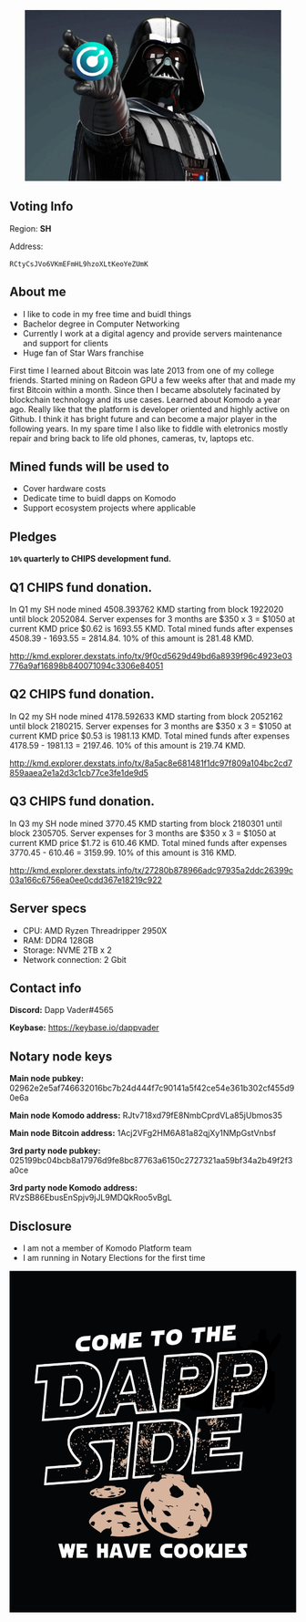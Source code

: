 <p align="center">
  <img height="300" src="./dapp_vader_kmd.png">
</p>

## Voting Info ##
Region: **SH**

Address:
```
RCtyCsJVo6VKmEFmHL9hzoXLtKeoYeZUmK
```

## About me ##
- I like to code in my free time and buidl things
- Bachelor degree in Computer Networking
- Currently I work at a digital agency and provide servers maintenance and support for clients
- Huge fan of Star Wars franchise

First time I learned about Bitcoin was late 2013 from one of my college friends. Started mining on Radeon GPU a few weeks after that and made my first Bitcoin within a month. Since then I became absolutely facinated by blockchain technology and its use cases. Learned about Komodo a year ago. Really like that the platform is developer oriented and highly active on Github. I think it has bright future and can become a major player in the following years. In my spare time I also like to fiddle with eletronics mostly repair and bring back to life old phones, cameras, tv, laptops etc.

## Mined funds will be used to ##
- Cover hardware costs
- Dedicate time to buidl dapps on Komodo
- Support ecosystem projects where applicable

## Pledges ##

**`10%` quarterly to CHIPS development fund.**

## Q1 CHIPS fund donation. ##

In Q1 my SH node mined 4508.393762 KMD starting from block 1922020 until block 2052084. Server expenses for 3 months are $350 x 3 = $1050 at current KMD price $0.62 is 1693.55 KMD. Total mined funds after expenses 4508.39 - 1693.55 = 2814.84. 10% of this amount is 281.48 KMD.

http://kmd.explorer.dexstats.info/tx/9f0cd5629d49bd6a8939f96c4923e03776a9af16898b840071094c3306e84051

## Q2 CHIPS fund donation. ##

In Q2 my SH node mined 4178.592633 KMD starting from block 2052162 until block 2180215. Server expenses for 3 months are $350 x 3 = $1050 at current KMD price $0.53 is 1981.13 KMD. Total mined funds after expenses 4178.59 - 1981.13 = 2197.46. 10% of this amount is 219.74 KMD.

http://kmd.explorer.dexstats.info/tx/8a5ac8e681481f1dc97f809a104bc2cd7859aaea2e1a2d3c1cb77ce3fe1de9d5

## Q3 CHIPS fund donation. ##

In Q3 my SH node mined 3770.45 KMD starting from block 2180301 until block 2305705. Server expenses for 3 months are $350 x 3 = $1050 at current KMD price $1.72 is 610.46 KMD. Total mined funds after expenses 3770.45 - 610.46 = 3159.99. 10% of this amount is 316 KMD.

http://kmd.explorer.dexstats.info/tx/27280b878966adc97935a2ddc26399c03a166c6756ea0ee0cdd367e18219c922

## Server specs ##
- CPU: AMD Ryzen Threadripper 2950X
- RAM: DDR4 128GB
- Storage: NVME 2TB x 2
- Network connection: 2 Gbit

## Contact info ##
**Discord:** Dapp Vader#4565

**Keybase:** https://keybase.io/dappvader

## Notary node keys ##
**Main node pubkey:** 02962e2e5af746632016bc7b24d444f7c90141a5f42ce54e361b302cf455d90e6a

**Main node Komodo address:** RJtv718xd79fE8NmbCprdVLa85jUbmos35

**Main node Bitcoin address:** 1Acj2VFg2HM6A81a82qjXy1NMpGstVnbsf

**3rd party node pubkey:** 025199bc04bcb8a17976d9fe8bc87763a6150c2727321aa59bf34a2b49f2f3a0ce

**3rd party node Komodo address:** RVzSB86EbusEnSpjv9jJL9MDQkRoo5vBgL

## Disclosure ##
- I am not a member of Komodo Platform team
- I am running in Notary Elections for the first time

<p align="center">
  <img height="600" src="./dapp_side.png">
</p>
